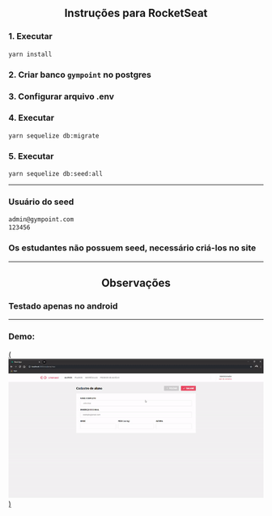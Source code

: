 <h2 align="center">
  Instruções para RocketSeat
</h2>

### 1. Executar
```
yarn install
```

### 2. Criar banco `gympoint` no postgres

### 3. Configurar arquivo .env

### 4. Executar
```
yarn sequelize db:migrate
```
### 5. Executar 
```
yarn sequelize db:seed:all
```

---

### Usuário do seed
```
admin@gympoint.com
123456
```

### Os estudantes não possuem seed, necessário criá-los no site

---

<h2 align="center">
  Observações
</h2>

### Testado apenas no android

---

### Demo:
[(<img src=".github/demo.gif">)](https://youtu.be/Gky5hLUktpM)